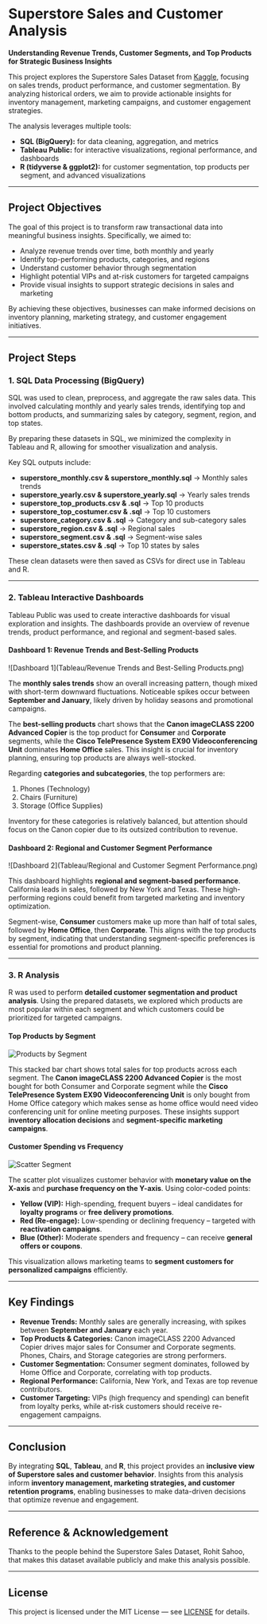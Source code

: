 # Superstore Sales and Customer Analysis

**Understanding Revenue Trends, Customer Segments, and Top Products for Strategic Business Insights**

This project explores the Superstore Sales Dataset from [Kaggle](https://www.kaggle.com/datasets/rohitsahoo/sales-forecasting), focusing on sales trends, product performance, and customer segmentation. By analyzing historical orders, we aim to provide actionable insights for inventory management, marketing campaigns, and customer engagement strategies.

The analysis leverages multiple tools:
- **SQL (BigQuery):** for data cleaning, aggregation, and metrics
- **Tableau Public:** for interactive visualizations, regional performance, and dashboards
- **R (tidyverse & ggplot2):** for customer segmentation, top products per segment, and advanced visualizations

---

## Project Objectives

The goal of this project is to transform raw transactional data into meaningful business insights. Specifically, we aimed to:

- Analyze revenue trends over time, both monthly and yearly
- Identify top-performing products, categories, and regions
- Understand customer behavior through segmentation
- Highlight potential VIPs and at-risk customers for targeted campaigns
- Provide visual insights to support strategic decisions in sales and marketing

By achieving these objectives, businesses can make informed decisions on inventory planning, marketing strategy, and customer engagement initiatives.

---

## Project Steps

### 1. SQL Data Processing (BigQuery)

SQL was used to clean, preprocess, and aggregate the raw sales data. This involved calculating monthly and yearly sales trends, identifying top and bottom products, and summarizing sales by category, segment, region, and top states.  

By preparing these datasets in SQL, we minimized the complexity in Tableau and R, allowing for smoother visualization and analysis.  

Key SQL outputs include:  
- **superstore_monthly.csv & superstore_monthly.sql** → Monthly sales trends  
- **superstore_yearly.csv & superstore_yearly.sql** → Yearly sales trends  
- **superstore_top_products.csv & .sql** → Top 10 products  
- **superstore_top_costumer.csv & .sql** → Top 10 customers  
- **superstore_category.csv & .sql** → Category and sub-category sales  
- **superstore_region.csv & .sql** → Regional sales  
- **superstore_segment.csv & .sql** → Segment-wise sales  
- **superstore_states.csv & .sql** → Top 10 states by sales  

These clean datasets were then saved as CSVs for direct use in Tableau and R.

---

### 2. Tableau Interactive Dashboards

Tableau Public was used to create interactive dashboards for visual exploration and insights. The dashboards provide an overview of revenue trends, product performance, and regional and segment-based sales.  

#### Dashboard 1: Revenue Trends and Best-Selling Products

![Dashboard 1](Tableau/Revenue Trends and Best-Selling Products.png)

The **monthly sales trends** show an overall increasing pattern, though mixed with short-term downward fluctuations. Noticeable spikes occur between **September and January**, likely driven by holiday seasons and promotional campaigns.  

The **best-selling products** chart shows that the **Canon imageCLASS 2200 Advanced Copier** is the top product for **Consumer** and **Corporate** segments, while the **Cisco TelePresence System EX90 Videoconferencing Unit** dominates **Home Office** sales. This insight is crucial for inventory planning, ensuring top products are always well-stocked.  

Regarding **categories and subcategories**, the top performers are:  
1. Phones (Technology)  
2. Chairs (Furniture)  
3. Storage (Office Supplies)  

Inventory for these categories is relatively balanced, but attention should focus on the Canon copier due to its outsized contribution to revenue.

#### Dashboard 2: Regional and Customer Segment Performance

![Dashboard 2](Tableau/Regional and Customer Segment Performance.png)

This dashboard highlights **regional and segment-based performance**. California leads in sales, followed by New York and Texas. These high-performing regions could benefit from targeted marketing and inventory optimization.  

Segment-wise, **Consumer** customers make up more than half of total sales, followed by **Home Office**, then **Corporate**. This aligns with the top products by segment, indicating that understanding segment-specific preferences is essential for promotions and product planning.

---

### 3. R Analysis

R was used to perform **detailed customer segmentation and product analysis**. Using the prepared datasets, we explored which products are most popular within each segment and which customers could be prioritized for targeted campaigns.

#### Top Products by Segment

![Products by Segment](R/products_by_segment.png)

This stacked bar chart shows total sales for top products across each segment. The **Canon imageCLASS 2200 Advanced Copier** is the most bought for both Consumer and Corporate segment while the **Cisco TelePresence System EX90 Videoconferencing Unit** is only bought from Home Office category which makes sense as home office would need video conferencing unit for online meeting purposes. These insights support **inventory allocation decisions** and **segment-specific marketing campaigns**.

#### Customer Spending vs Frequency

![Scatter Segment](R/scatter_segment.png)

The scatter plot visualizes customer behavior with **monetary value on the X-axis** and **purchase frequency on the Y-axis**. Using color-coded points:  
- **Yellow (VIP):** High-spending, frequent buyers – ideal candidates for **loyalty programs** or **free delivery promotions**.  
- **Red (Re-engage):** Low-spending or declining frequency – targeted with **reactivation campaigns**.  
- **Blue (Other):** Moderate spenders and frequency – can receive **general offers or coupons**.  

This visualization allows marketing teams to **segment customers for personalized campaigns** efficiently.

---

## Key Findings

- **Revenue Trends:** Monthly sales are generally increasing, with spikes between **September and January** each year.  
- **Top Products & Categories:** Canon imageCLASS 2200 Advanced Copier drives major sales for Consumer and Corporate segments. Phones, Chairs, and Storage categories are strong performers.  
- **Customer Segmentation:** Consumer segment dominates, followed by Home Office and Corporate, correlating with top products.  
- **Regional Performance:** California, New York, and Texas are top revenue contributors.  
- **Customer Targeting:** VIPs (high frequency and spending) can benefit from loyalty perks, while at-risk customers should receive re-engagement campaigns.  

---

## Conclusion

By integrating **SQL**, **Tableau**, and **R**, this project provides an **inclusive view of Superstore sales and customer behavior**. Insights from this analysis inform **inventory management, marketing strategies, and customer retention programs**, enabling businesses to make data-driven decisions that optimize revenue and engagement.

---

## Reference & Acknowledgement

Thanks to the people behind the Superstore Sales Dataset, Rohit Sahoo, that makes this dataset available publicly and make this analysis possible.

---

## License

This project is licensed under the MIT License — see [LICENSE](LICENSE) for details.
